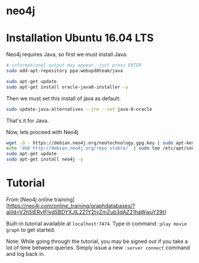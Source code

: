 # neo4j

# Installation Ubuntu 16.04 LTS

Neo4j requires Java, so first we must install Java.

```sh
# informational output may appear, just press ENTER
sudo add-apt-repository ppa:webupd8team/java

sudo apt-get update
sudo apt-get install oracle-java8-installer -y
```

Then we must set this install of java as default:

```sh
sudo update-java-alternatives --jre --set java-8-oracle
```

That's it for Java.

Now, lets proceed with Neo4j

```sh
wget -O - https://debian.neo4j.org/neotechnology.gpg.key | sudo apt-key add -
echo 'deb http://debian.neo4j.org/repo stable/' | sudo tee /etc/apt/sources.list.d/neo4j.list
sudo apt-get update
sudo apt-get install neo4j -y
```

# Tutorial

From [Neo4j online training][https://neo4j.com/online_training/graphdatabases/?aliId=V2h5IERvIFlvdSBDYXJlL2Z1Y2tvZmZub3dAZ21haWwuY29t]

Built-in tutorial available at `localhost:7474`. Type in command `:play movie graph` to get started.

Note: While going through the tutorial, you may be signed out if you take a lot of time between queries. Simply issue a new `:server connect` command and log back in.
